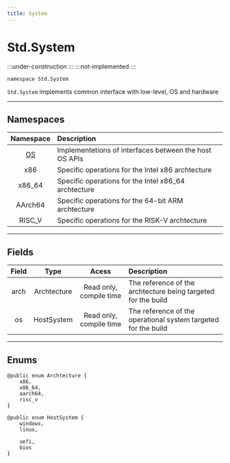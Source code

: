 ```yaml
---
title: System
---
```


# Std.System

:::under-construction
:::
:::not-implemented
:::


```abs
namespace Std.System
```

`Std.System` implements common interface with low-level, OS and hardware

---

## Namespaces
| Namespace | Description |
|:---------:|:------------|
| [OS](OS/) | Implementetions of interfaces between the host OS APIs |
| x86       | Specific operations for the Intel x86 archtecture |
| x86_64    | Specific operations for the Intel x86_64 archtecture |
| AArch64   | Specific operations for the 64-bit ARM archtecture |
| RISC_V    | Specific operations for the RISK-V archtecture |

---

## Fields
| Field     | Type        | Acess                   | Description |
|:---------:|:-----------:|:-----------------------:|:------------|
| arch      | Archtecture | Read only, compile time | The reference of the archtecture being targeted for the build |
| os        | HostSystem  | Read only, compile time | The reference of the operational system targeted for the build |

---

## Enums

```abs
@public enum Archtecture {
    x86,
    x86_64,
    aarch64,
    risc_v
}
```

```abs
@public enum HostSystem {
    windows,
    linux,

    uefi,
    bios
}
```
